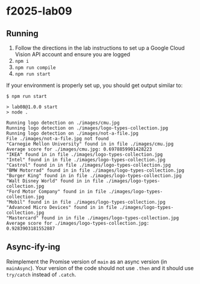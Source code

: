 # f2025-lab09

## Running
1. Follow the directions in the lab instructions to set up a Google Cloud Vision API account and ensure you are logged
1. `npm i`
1. `npm run compile`
1. `npm run start`

If your environment is properly set up, you should get output similar to:

```
$ npm run start

> lab08@1.0.0 start
> node .

Running logo detection on ./images/cmu.jpg
Running logo detection on ./images/logo-types-collection.jpg
Running logo detection on ./images/not-a-file.jpg
File ./images/not-a-file.jpg not found
"Carnegie Mellon University" found in in file ./images/cmu.jpg
Average score for ./images/cmu.jpg: 0.6978859901428223
"IKEA" found in in file ./images/logo-types-collection.jpg
"Intel" found in in file ./images/logo-types-collection.jpg
"Castrol" found in in file ./images/logo-types-collection.jpg
"BMW Motorrad" found in in file ./images/logo-types-collection.jpg
"Burger King" found in in file ./images/logo-types-collection.jpg
"Walt Disney World" found in in file ./images/logo-types-collection.jpg
"Ford Motor Company" found in in file ./images/logo-types-collection.jpg
"Mobil" found in in file ./images/logo-types-collection.jpg
"Advanced Micro Devices" found in in file ./images/logo-types-collection.jpg
"Mastercard" found in in file ./images/logo-types-collection.jpg
Average score for ./images/logo-types-collection.jpg: 0.9283903181552887
```

## Async-ify-ing
Reimplement the Promise version of `main` as an async version (in `mainAsync`). Your version of the code should not use `.then` and it should use `try/catch` instead of `.catch`.
